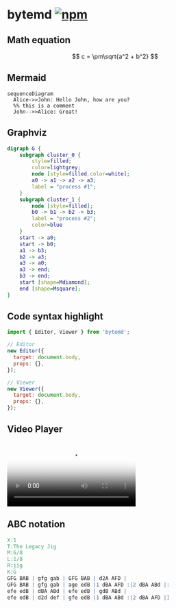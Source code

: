 # bytemd [![npm](https://img.shields.io/npm/v/bytemd.svg)](https://npm.im/bytemd)

## Math equation

$$
c = \pm\sqrt{a^2 + b^2}
$$

## Mermaid

```mermaid
sequenceDiagram
  Alice->>John: Hello John, how are you?
  %% this is a comment
  John-->>Alice: Great!
```

## Graphviz

```dot
digraph G {
	subgraph cluster_0 {
		style=filled;
		color=lightgrey;
		node [style=filled,color=white];
		a0 -> a1 -> a2 -> a3;
		label = "process #1";
	}
	subgraph cluster_1 {
		node [style=filled];
		b0 -> b1 -> b2 -> b3;
		label = "process #2";
		color=blue
	}
	start -> a0;
	start -> b0;
	a1 -> b3;
	b2 -> a3;
	a3 -> a0;
	a3 -> end;
	b3 -> end;
	start [shape=Mdiamond];
	end [shape=Msquare];
}
```

## Code syntax highlight

```js
import { Editor, Viewer } from 'bytemd';

// Editor
new Editor({
  target: document.body,
  props: {},
});

// Viewer
new Viewer({
  target: document.body,
  props: {},
});
```

## Video Player

<video src="https://raw.githubusercontent.com/bower-media-samples/big-buck-bunny-1080p-30s/master/video.mp4" poster="https://raw.githubusercontent.com/bower-media-samples/big-buck-bunny-1080p-30s/master/poster.jpg"></video>

## ABC notation

```abc
X:1
T:The Legacy Jig
M:6/8
L:1/8
R:jig
K:G
GFG BAB | gfg gab | GFG BAB | d2A AFD |
GFG BAB | gfg gab | age edB |1 dBA AFD :|2 dBA ABd |:
efe edB | dBA ABd | efe edB | gdB ABd |
efe edB | d2d def | gfe edB |1 dBA ABd :|2 dBA AFD |]
```
